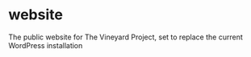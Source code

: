 # website
The public website for The Vineyard Project, set to replace the current WordPress installation
